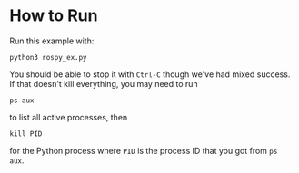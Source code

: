 # How to Run
Run this example with:
```
python3 rospy_ex.py
```
You should be able to stop it with `Ctrl-C` though we've had mixed success. If that doesn't kill everything,
you may need to run
```
ps aux
```
to list all active processes, then
```
kill PID
```
for the Python process where `PID` is the process ID that you got from `ps aux`.